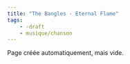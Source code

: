 ```yaml
---
title: "The Bangles - Eternal Flame"
tags:
    - -draft
    - musique/chanson
---
```


Page créée automatiquement, mais vide.
